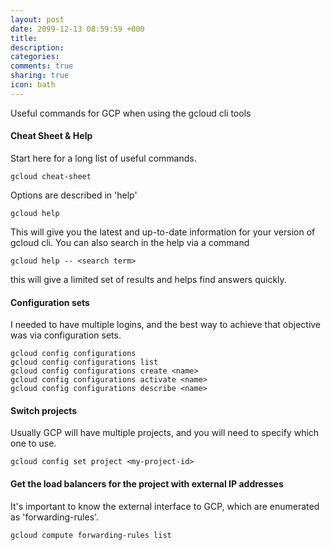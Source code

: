 ```yaml
---
layout: post
date: 2099-12-13 08:59:59 +000
title: 
description:
categories: 
comments: true
sharing: true
icon: bath
---
```


Useful commands for GCP when using the gcloud cli tools

#### Cheat Sheet & Help

Start here for a long list of useful commands.

    gcloud cheat-sheet 

Options are described in 'help'

    gcloud help

This will give you the latest and up-to-date information for your version of gcloud cli. You can also search in the help via a command

    gcloud help -- <search term>

this will give a limited set of results and helps find answers quickly.

#### Configuration sets

I needed to have multiple logins, and the best way to achieve that objective was via configuration sets.

    gcloud config configurations 
    gcloud config configurations list
    gcloud config configurations create <name>
    gcloud config configurations activate <name>
    gcloud config configurations describe <name>


#### Switch projects

Usually GCP will have multiple projects, and you will need to specify which one to use.

    gcloud config set project <my-project-id>

#### Get the load balancers for the project with external IP addresses

It's important to know the external interface to GCP, which are enumerated as 'forwarding-rules'.

    gcloud compute forwarding-rules list

